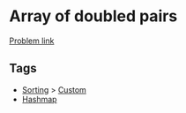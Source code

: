 # Array of doubled pairs

[Problem link](https://leetcode.com/problems/array-of-doubled-pairs)

## Tags

* [Sorting](/README.md#Sorting) > [Custom](/README.md#Sorting-Custom)
* [Hashmap](/README.md#Hashmap)

